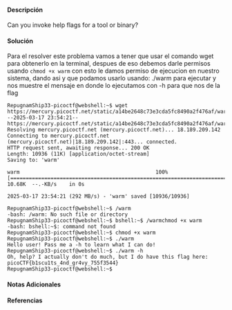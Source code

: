 #### Descripción
Can you invoke help flags for a tool or binary?
#### Solución 
Para el resolver este problema vamos a tener que usar el comando wget para obtenerlo en la terminal, despues de eso debemos darle permisos usando `chmod +x warm` con esto le damos permiso de ejecucion en nuestro sistema, dando asi y que podamos usarlo usando: ./warm para ejecutar y nos muestre el mensaje en donde lo ejecutamos con -h para que nos de la flag
```
RepugnamShip33-picoctf@webshell:~$ wget https://mercury.picoctf.net/static/a14be2648c73e3cda5fc8490a2f476af/warm
--2025-03-17 23:54:21--  https://mercury.picoctf.net/static/a14be2648c73e3cda5fc8490a2f476af/warm
Resolving mercury.picoctf.net (mercury.picoctf.net)... 18.189.209.142
Connecting to mercury.picoctf.net (mercury.picoctf.net)|18.189.209.142|:443... connected.
HTTP request sent, awaiting response... 200 OK
Length: 10936 (11K) [application/octet-stream]
Saving to: 'warm'

warm                                            100%[======================================================================================================>]  10.68K  --.-KB/s    in 0s      

2025-03-17 23:54:21 (292 MB/s) - 'warm' saved [10936/10936]

RepugnamShip33-picoctf@webshell:~$ /warm 
-bash: /warm: No such file or directory
RepugnamShip33-picoctf@webshell:~$ bshell:~$ /warmchmod +x warm
-bash: bshell:~$: command not found
RepugnamShip33-picoctf@webshell:~$ chmod +x warm
RepugnamShip33-picoctf@webshell:~$ ./warm
Hello user! Pass me a -h to learn what I can do!
RepugnamShip33-picoctf@webshell:~$ ./warm -h
Oh, help? I actually don't do much, but I do have this flag here: picoCTF{b1scu1ts_4nd_gr4vy_755f3544}
RepugnamShip33-picoctf@webshell:~$ 
```

#### Notas Adicionales


#### Referencias

